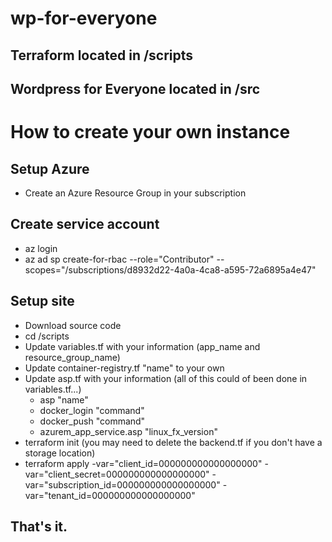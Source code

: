 # wp-for-everyone
## Terraform located in /scripts
## Wordpress for Everyone located in /src

# How to create your own instance
## Setup Azure
- Create an Azure Resource Group in your subscription

## Create service account
- az login
- az ad sp create-for-rbac --role="Contributor" --scopes="/subscriptions/d8932d22-4a0a-4ca8-a595-72a6895a4e47"

## Setup site
- Download source code
- cd /scripts
- Update variables.tf with your information (app_name and resource_group_name)
- Update container-registry.tf "name" to your own
- Update asp.tf with your information   (all of this could of been done in variables.tf...)
  - asp "name"
  - docker_login "command"
  - docker_push "command"
  - azurem_app_service.asp "linux_fx_version"
- terraform init  (you may need to delete the backend.tf if you don't have a storage location)
- terraform apply -var="client_id=000000000000000000" -var="client_secret=000000000000000000" -var="subscription_id=000000000000000000" -var="tenant_id=000000000000000000"

That's it.
- 
